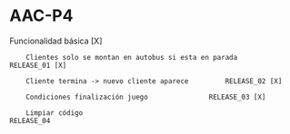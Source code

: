 # AAC-P4

Funcionalidad básica	[X]	

		Clientes solo se montan en autobus si esta en parada     RELEASE_01 [X]
		
		Cliente termina -> nuevo cliente aparece		 RELEASE_02 [X]
		
		Condiciones finalización juego				 RELEASE_03 [X]
		
		Limpiar código                                           RELEASE_04
